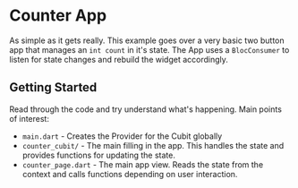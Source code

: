 # Counter App

As simple as it gets really. This example goes over a very basic two button app that manages an `int count` in it's state. The App uses a `BlocConsumer` to listen for state changes and rebuild the widget accordingly.

## Getting Started

Read through the code and try understand what's happening. Main points of interest:
 - `main.dart` - Creates the Provider for the Cubit globally
 - `counter_cubit/` - The main filling in the app. This handles the state and provides functions for updating the state.
 - `counter_page.dart` - The main app view. Reads the state from the context and calls functions depending on user interaction.
